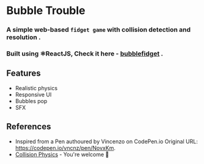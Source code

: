 # Bubble Trouble
### A simple web-based `fidget game` with collision detection and resolution . 
### Built using ⚛️ReactJS, Check it here - [bubblefidget](https://collidingbubbles.netlify.app/) .
## Features
- Realistic physics
- Responsive UI
- Bubbles pop
- SFX
## References
- Inspired from a Pen authoured by Vincenzo on CodePen.io Original URL: https://codepen.io/vncnz/pen/NovxKm.
-  [Collision Physics](https://gist.github.com/christopher4lis/f9ccb589ee8ecf751481f05a8e59b1dc) - You're welcome 🙂
